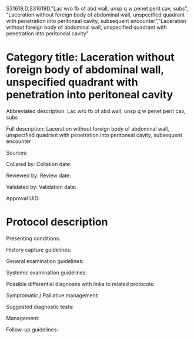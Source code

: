 S31619,D,S31619D,"Lac w/o fb of abd wall, unsp q w penet perit cav, subs", "Laceration without foreign body of abdominal wall, unspecified quadrant with penetration into peritoneal cavity, subsequent encounter","Laceration without foreign body of abdominal wall, unspecified quadrant with penetration into peritoneal cavity"
# Category title: Laceration without foreign body of abdominal wall, unspecified quadrant with penetration into peritoneal cavity

Abbreviated description: Lac w/o fb of abd wall, unsp q w penet perit cav, subs

Full description: Laceration without foreign body of abdominal wall, unspecified quadrant with penetration into peritoneal cavity, subsequent encounter

Sources:

Collated by:
Collation date:

Reviewed by:
Review date:

Validated by:
Validation date:

Approval UID:

# Protocol description

Presenting conditions:

History capture guidelines:

General examination guidelines:

Systemic examination guidelines:

Possible differential diagnoses with links to related protocols:

Symptomatic / Palliative management:

Suggested diagnostic tests:

Management:

Follow-up guidelines:
